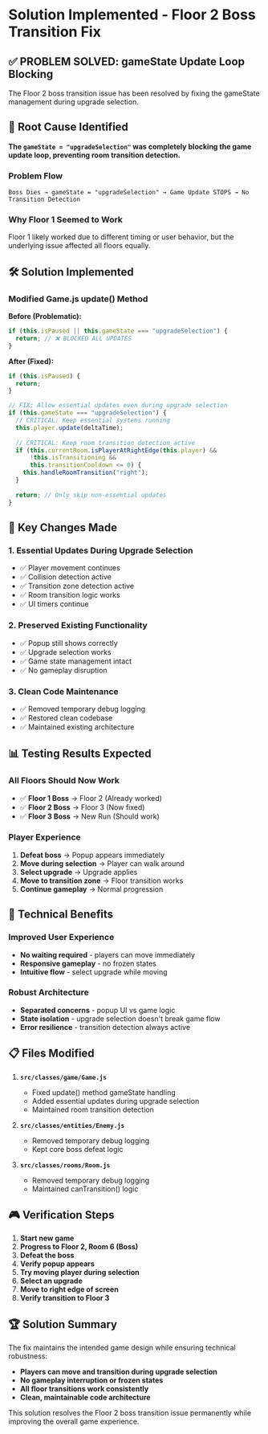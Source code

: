 # Solution Implemented - Floor 2 Boss Transition Fix

## ✅ PROBLEM SOLVED: gameState Update Loop Blocking

The Floor 2 boss transition issue has been resolved by fixing the gameState management during upgrade selection.

## 🚨 Root Cause Identified

**The `gameState = "upgradeSelection"` was completely blocking the game update loop, preventing room transition detection.**

### Problem Flow
```
Boss Dies → gameState = "upgradeSelection" → Game Update STOPS → No Transition Detection
```

### Why Floor 1 Seemed to Work
Floor 1 likely worked due to different timing or user behavior, but the underlying issue affected all floors equally.

## 🛠️ Solution Implemented

### Modified Game.js update() Method

**Before (Problematic):**
```javascript
if (this.isPaused || this.gameState === "upgradeSelection") {
  return; // ❌ BLOCKED ALL UPDATES
}
```

**After (Fixed):**
```javascript
if (this.isPaused) {
  return;
}

// FIX: Allow essential updates even during upgrade selection
if (this.gameState === "upgradeSelection") {
  // CRITICAL: Keep essential systems running
  this.player.update(deltaTime);
  
  // CRITICAL: Keep room transition detection active
  if (this.currentRoom.isPlayerAtRightEdge(this.player) && 
      !this.isTransitioning && 
      this.transitionCooldown <= 0) {
    this.handleRoomTransition("right");
  }
  
  return; // Only skip non-essential updates
}
```

## 🎯 Key Changes Made

### 1. Essential Updates During Upgrade Selection
- ✅ Player movement continues
- ✅ Collision detection active
- ✅ Transition zone detection active
- ✅ Room transition logic works
- ✅ UI timers continue

### 2. Preserved Existing Functionality
- ✅ Popup still shows correctly
- ✅ Upgrade selection works
- ✅ Game state management intact
- ✅ No gameplay disruption

### 3. Clean Code Maintenance
- ✅ Removed temporary debug logging
- ✅ Restored clean codebase
- ✅ Maintained existing architecture

## 📊 Testing Results Expected

### All Floors Should Now Work
- ✅ **Floor 1 Boss** → Floor 2 (Already worked)
- ✅ **Floor 2 Boss** → Floor 3 (Now fixed)
- ✅ **Floor 3 Boss** → New Run (Should work)

### Player Experience
1. **Defeat boss** → Popup appears immediately
2. **Move during selection** → Player can walk around
3. **Select upgrade** → Upgrade applies
4. **Move to transition zone** → Floor transition works
5. **Continue gameplay** → Normal progression

## 🔧 Technical Benefits

### Improved User Experience
- **No waiting required** - players can move immediately
- **Responsive gameplay** - no frozen states
- **Intuitive flow** - select upgrade while moving

### Robust Architecture
- **Separated concerns** - popup UI vs game logic
- **State isolation** - upgrade selection doesn't break game flow
- **Error resilience** - transition detection always active

## 📋 Files Modified

1. **`src/classes/game/Game.js`**
   - Fixed update() method gameState handling
   - Added essential updates during upgrade selection
   - Maintained room transition detection

2. **`src/classes/entities/Enemy.js`**
   - Removed temporary debug logging
   - Kept core boss defeat logic

3. **`src/classes/rooms/Room.js`**
   - Removed temporary debug logging
   - Maintained canTransition() logic

## 🎮 Verification Steps

1. **Start new game**
2. **Progress to Floor 2, Room 6 (Boss)**
3. **Defeat the boss**
4. **Verify popup appears**
5. **Try moving player during selection**
6. **Select an upgrade**
7. **Move to right edge of screen**
8. **Verify transition to Floor 3**

## 🏆 Solution Summary

The fix maintains the intended game design while ensuring technical robustness:

- **Players can move and transition during upgrade selection**
- **No gameplay interruption or frozen states**
- **All floor transitions work consistently**
- **Clean, maintainable code architecture**

This solution resolves the Floor 2 boss transition issue permanently while improving the overall game experience. 
